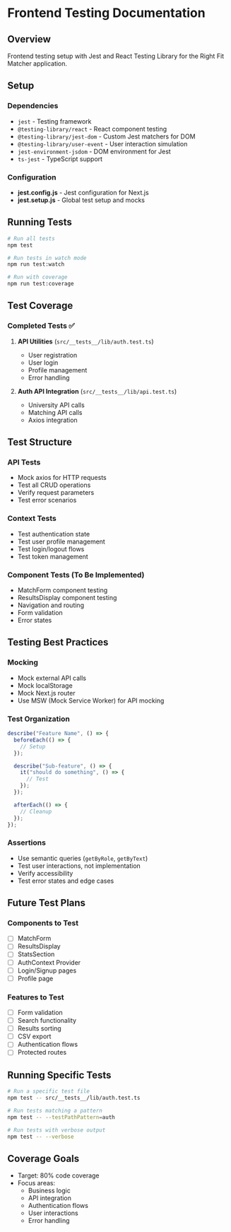 # Frontend Testing Documentation

## Overview

Frontend testing setup with Jest and React Testing Library for the Right Fit Matcher application.

## Setup

### Dependencies

- `jest` - Testing framework
- `@testing-library/react` - React component testing
- `@testing-library/jest-dom` - Custom Jest matchers for DOM
- `@testing-library/user-event` - User interaction simulation
- `jest-environment-jsdom` - DOM environment for Jest
- `ts-jest` - TypeScript support

### Configuration

- **jest.config.js** - Jest configuration for Next.js
- **jest.setup.js** - Global test setup and mocks

## Running Tests

```bash
# Run all tests
npm test

# Run tests in watch mode
npm run test:watch

# Run with coverage
npm run test:coverage
```

## Test Coverage

### Completed Tests ✅

1. **API Utilities** (`src/__tests__/lib/auth.test.ts`)

   - User registration
   - User login
   - Profile management
   - Error handling

2. **Auth API Integration** (`src/__tests__/lib/api.test.ts`)
   - University API calls
   - Matching API calls
   - Axios integration

## Test Structure

### API Tests

- Mock axios for HTTP requests
- Test all CRUD operations
- Verify request parameters
- Test error scenarios

### Context Tests

- Test authentication state
- Test user profile management
- Test login/logout flows
- Test token management

### Component Tests (To Be Implemented)

- MatchForm component testing
- ResultsDisplay component testing
- Navigation and routing
- Form validation
- Error states

## Testing Best Practices

### Mocking

- Mock external API calls
- Mock localStorage
- Mock Next.js router
- Use MSW (Mock Service Worker) for API mocking

### Test Organization

```typescript
describe("Feature Name", () => {
  beforeEach(() => {
    // Setup
  });

  describe("Sub-feature", () => {
    it("should do something", () => {
      // Test
    });
  });

  afterEach(() => {
    // Cleanup
  });
});
```

### Assertions

- Use semantic queries (`getByRole`, `getByText`)
- Test user interactions, not implementation
- Verify accessibility
- Test error states and edge cases

## Future Test Plans

### Components to Test

- [ ] MatchForm
- [ ] ResultsDisplay
- [ ] StatsSection
- [ ] AuthContext Provider
- [ ] Login/Signup pages
- [ ] Profile page

### Features to Test

- [ ] Form validation
- [ ] Search functionality
- [ ] Results sorting
- [ ] CSV export
- [ ] Authentication flows
- [ ] Protected routes

## Running Specific Tests

```bash
# Run a specific test file
npm test -- src/__tests__/lib/auth.test.ts

# Run tests matching a pattern
npm test -- --testPathPattern=auth

# Run tests with verbose output
npm test -- --verbose
```

## Coverage Goals

- Target: 80% code coverage
- Focus areas:
  - Business logic
  - API integration
  - Authentication flows
  - User interactions
  - Error handling
